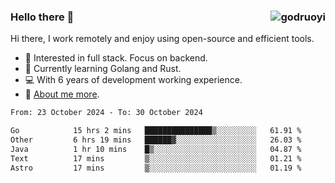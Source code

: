 ### Hello there 👋 <img align="right" src="https://github-readme-stats.vercel.app/api?username=godruoyi&show_icons=true" alt="godruoyi" />

Hi there, I work remotely and enjoy using open-source and efficient tools.

- 🔭 Interested in full stack. Focus on backend.
- 🌱 Currently learning Golang and Rust.
- 💻 With 6 years of development working experience.
- 👒 [About me more](https://godruoyi.com/posts/about-godruoyi).



<!--START_SECTION:waka-->

```txt
From: 23 October 2024 - To: 30 October 2024

Go            15 hrs 2 mins   ███████████████▒░░░░░░░░░   61.91 %
Other         6 hrs 19 mins   ██████▓░░░░░░░░░░░░░░░░░░   26.03 %
Java          1 hr 10 mins    █▒░░░░░░░░░░░░░░░░░░░░░░░   04.87 %
Text          17 mins         ▒░░░░░░░░░░░░░░░░░░░░░░░░   01.21 %
Astro         17 mins         ▒░░░░░░░░░░░░░░░░░░░░░░░░   01.19 %
```

<!--END_SECTION:waka-->
